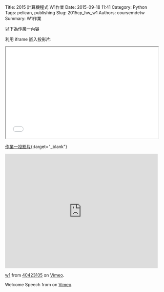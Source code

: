 Title: 2015 計算機程式 W1作業
Date: 2015-09-18 11:41
Category: Python
Tags: pelican, publishing
Slug: 2015cp_hw_w1
Authors: coursemdetw
Summary: W1作業

以下為作業一內容

利用 iframe 嵌入投影片:

<iframe src="40423105_cp_w1_p.html" width="500" height="300"></iframe>

[作業一投影片](40423105_cp_w1_p.html){:target="_blank"}
<iframe src="https://player.vimeo.com/video/144854769" width="500" height="375" frameborder="0" webkitallowfullscreen mozallowfullscreen allowfullscreen></iframe> <p><a href="https://vimeo.com/144854769">w1</a> from <a href="https://vimeo.com/user44512429">40423105</a> on <a href="https://vimeo.com">Vimeo</a>.</p>





Welcome Speech</a> from </a> on <a href="https://vimeo.com">Vimeo</a>.</p>
